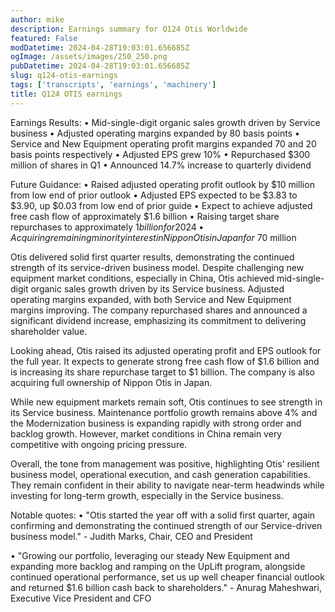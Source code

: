 ```yaml
---
author: mike
description: Earnings summary for Q124 Otis Worldwide 
featured: False
modDatetime: 2024-04-28T19:03:01.656685Z
ogImage: /assets/images/250_250.png
pubDatetime: 2024-04-28T19:03:01.656685Z
slug: q124-otis-earnings
tags: ['transcripts', 'earnings', 'machinery']
title: Q124 OTIS earnings
---
```


Earnings Results:
• Mid-single-digit organic sales growth driven by Service business
• Adjusted operating margins expanded by 80 basis points
• Service and New Equipment operating profit margins expanded 70 and 20 basis points respectively 
• Adjusted EPS grew 10%
• Repurchased $300 million of shares in Q1
• Announced 14.7% increase to quarterly dividend

Future Guidance:
• Raised adjusted operating profit outlook by $10 million from low end of prior outlook
• Adjusted EPS expected to be $3.83 to $3.90, up $0.03 from low end of prior guide
• Expect to achieve adjusted free cash flow of approximately $1.6 billion
• Raising target share repurchases to approximately $1 billion for 2024
• Acquiring remaining minority interest in Nippon Otis in Japan for ~$70 million

Otis delivered solid first quarter results, demonstrating the continued strength of its service-driven business model. Despite challenging new equipment market conditions, especially in China, Otis achieved mid-single-digit organic sales growth driven by its Service business. Adjusted operating margins expanded, with both Service and New Equipment margins improving. The company repurchased shares and announced a significant dividend increase, emphasizing its commitment to delivering shareholder value.

Looking ahead, Otis raised its adjusted operating profit and EPS outlook for the full year. It expects to generate strong free cash flow of $1.6 billion and is increasing its share repurchase target to $1 billion. The company is also acquiring full ownership of Nippon Otis in Japan. 

While new equipment markets remain soft, Otis continues to see strength in its Service business. Maintenance portfolio growth remains above 4% and the Modernization business is expanding rapidly with strong order and backlog growth. However, market conditions in China remain very competitive with ongoing pricing pressure.

Overall, the tone from management was positive, highlighting Otis' resilient business model, operational execution, and cash generation capabilities. They remain confident in their ability to navigate near-term headwinds while investing for long-term growth, especially in the Service business.

Notable quotes:
• "Otis started the year off with a solid first quarter, again confirming and demonstrating the continued strength of our Service-driven business model." - Judith Marks, Chair, CEO and President

• "Growing our portfolio, leveraging our steady New Equipment and expanding more backlog and ramping on the UpLift program, alongside continued operational performance, set us up well cheaper financial outlook and returned $1.6 billion cash back to shareholders." - Anurag Maheshwari, Executive Vice President and CFO
